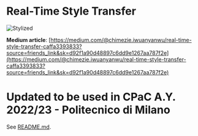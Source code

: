# Real-Time Style Transfer

![Stylized](https://github.com/cpuguy96/real-time-style-transfer/blob/master/stylized.gif)

**Medium article**: 
[https://medium.com/@chimezie.iwuanyanwu/real-time-style-transfer-caffa3393833?source=friends_link&sk=d92f1a90d48897c6dd9e1267aa787f2e](https://medium.com/@chimezie.iwuanyanwu/real-time-style-transfer-caffa3393833?source=friends_link&sk=d92f1a90d48897c6dd9e1267aa787f2e)

# Updated to be used in CPaC A.Y. 2022/23 - Politecnico di Milano
See [README.md](chainer-fast-neuralstyle/README.md).